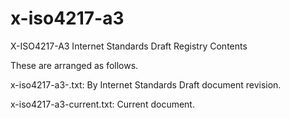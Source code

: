 x-iso4217-a3
============

X-ISO4217-A3 Internet Standards Draft Registry Contents

These are arranged as follows.

x-iso4217-a3-<xx>.txt:
 By Internet Standards Draft document revision.

x-iso4217-a3-current.txt:
 Current document.
